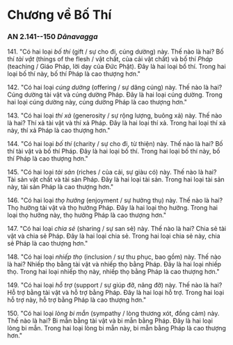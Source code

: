 # Chương về Bố Thí

### AN 2.141--150 *Dānavagga*

141\. "Có hai loại *bố thí* (gift / sự cho đi, cúng dường) này. Thế nào là hai? Bố thí *tài vật* (things of the flesh / vật chất, của cải vật chất) và bố thí *Pháp* (teaching / Giáo Pháp, lời dạy của Đức Phật). Đây là hai loại bố thí. Trong hai loại bố thí này, bố thí Pháp là cao thượng hơn."

<!--pg-->
142\. "Có hai loại *cúng dường* (offering / sự dâng cúng) này. Thế nào là hai? Cúng dường tài vật và cúng dường Pháp. Đây là hai loại cúng dường. Trong hai loại cúng dường này, cúng dường Pháp là cao thượng hơn."

<!--pg-->
143\. "Có hai loại *thí xả* (generosity / sự rộng lượng, buông xả) này. Thế nào là hai? Thí xả tài vật và thí xả Pháp. Đây là hai loại thí xả. Trong hai loại thí xả này, thí xả Pháp là cao thượng hơn."

<!--pg-->
144\. "Có hai loại *bố thí* (charity / sự cho đi, từ thiện) này. Thế nào là hai? Bố thí tài vật và bố thí Pháp. Đây là hai loại bố thí. Trong hai loại bố thí này, bố thí Pháp là cao thượng hơn."

<!--pg-->
145\. "Có hai loại *tài sản* (riches / của cải, sự giàu có) này. Thế nào là hai? Tài sản vật chất và tài sản Pháp. Đây là hai loại tài sản. Trong hai loại tài sản này, tài sản Pháp là cao thượng hơn."

<!--pg-->
146\. "Có hai loại *thọ hưởng* (enjoyment / sự hưởng thụ) này. Thế nào là hai? Thọ hưởng tài vật và thọ hưởng Pháp. Đây là hai loại thọ hưởng. Trong hai loại thọ hưởng này, thọ hưởng Pháp là cao thượng hơn."

<!--pg-->
147\. "Có hai loại *chia sẻ* (sharing / sự san sẻ) này. Thế nào là hai? Chia sẻ tài vật và chia sẻ Pháp. Đây là hai loại chia sẻ. Trong hai loại chia sẻ này, chia sẻ Pháp là cao thượng hơn."

<!--pg-->
148\. "Có hai loại *nhiếp thọ* (inclusion / sự thu phục, bao gồm) này. Thế nào là hai? Nhiếp thọ bằng tài vật và nhiếp thọ bằng Pháp. Đây là hai loại nhiếp thọ. Trong hai loại nhiếp thọ này, nhiếp thọ bằng Pháp là cao thượng hơn."

<!--pg-->
149\. "Có hai loại *hỗ trợ* (support / sự giúp đỡ, nâng đỡ) này. Thế nào là hai? Hỗ trợ bằng tài vật và hỗ trợ bằng Pháp. Đây là hai loại hỗ trợ. Trong hai loại hỗ trợ này, hỗ trợ bằng Pháp là cao thượng hơn."

<!--pg-->
150\. "Có hai loại *lòng bi mẫn* (sympathy / lòng thương xót, đồng cảm) này. Thế nào là hai? Bi mẫn bằng tài vật và bi mẫn bằng Pháp. Đây là hai loại lòng bi mẫn. Trong hai loại lòng bi mẫn này, bi mẫn bằng Pháp là cao thượng hơn."

<!--pg-->